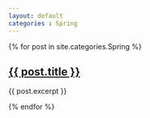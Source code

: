 ```yaml
---
layout: default
categories : Spring
---
```


{% for post in site.categories.Spring %}
  <div class="postlist">
    <h2><a href="{{ post.url | relative_url }}">{{ post.title }}</a></h2>
    <p>{{ post.excerpt }}</p>
  </div>
{% endfor %}